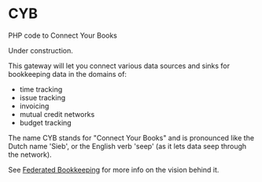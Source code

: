 # CYB
PHP code to Connect Your Books

Under construction.

This gateway will let you connect various data sources and sinks for bookkeeping data in the domains of:
* time tracking
* issue tracking
* invoicing
* mutual credit networks
* budget tracking

The name CYB stands for "Connect Your Books" and is pronounced like the Dutch name 'Sieb', or the English verb 'seep' (as it lets data seep through the network).

See [Federated Bookkeeping](https://federatedbookkeeping.org) for more info on the vision behind it.
